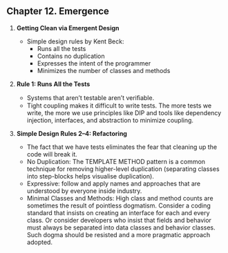 ## Chapter 12. Emergence

1. **Getting Clean via Emergent Design**
    - Simple design rules by Kent Beck:
        - Runs all the tests
        - Contains no duplication
        - Expresses the intent of the programmer
        - Minimizes the number of classes and methods
      
2. **Rule 1: Runs All the Tests**
   - Systems that aren’t testable
     aren’t veriﬁable.
   - Tight coupling makes it difficult to write tests. The more tests we write,
     the more we use principles like DIP and tools like dependency injection, interfaces, and
     abstraction to minimize coupling.

3. **Simple Design Rules 2–4: Refactoring**
   - The fact that we have tests eliminates the fear that cleaning up the code will break it.
   - No Duplication: The TEMPLATE METHOD pattern is a common technique for removing higher-level
     duplication (separating classes into step-blocks helps visualise duplication).
   - Expressive: follow and apply names and approaches that are understood by everyone inside industry.
   - Minimal Classes and Methods: High class and method counts are sometimes the result of pointless dogmatism. 
     Consider a coding standard that insists on creating an interface for each and every class. 
     Or consider developers who insist that fields and behavior must always 
     be separated into data classes and behavior classes. Such dogma should be resisted and a more
     pragmatic approach adopted.